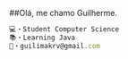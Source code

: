 ##Olá, me chamo Guilherme.

~~~javascript
💻・Student Computer Science
📚・Learning Java
📩・guilimakrv@gmail.com
